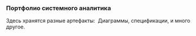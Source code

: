 ### Портфолио системного аналитика

Здесь хранятся разные артефакты:  Диаграммы, спецификации, и много другое.